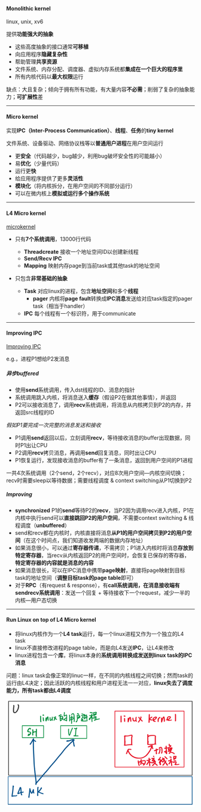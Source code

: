 #### Monolithic kernel

linux, unix, xv6

提供**功能强大的抽象**

- 这些高度抽象的接口通常**可移植**
- 向应用程序**隐藏复杂性**
- 帮助管理**共享资源**
- 文件系统、内存分配、调度器、虚拟内存系统都**集成在一个巨大的程序里**
- 所有内核代码以**最大权限**运行

缺点：大且复杂；倾向于拥有所有功能，有大量内容**不必需**；削弱了复杂的抽象能力；**可扩展性**差

---

#### Micro kernel

实现**IPC（Inter-Process Communication）**、**线程**、**任务**的**tiny kernel**

文件系统、设备驱动、网络协议栈等以**普通用户进程**在用户空间运行



- 更**安全**（代码越少，bug越少，利用bug破坏安全性的可能越小）
- 易**优化**（少量代码）
- 运行更**快**
- 给应用程序提供了更多**灵活性**
- **模块化**（将内核拆分，在用户空间的不同部分运行）
- 可以在微内核上**模拟或运行多个操作系统**

---

#### L4 Micro kernel

[microkernel](https://pdos.csail.mit.edu/6.828/2020/readings/microkernel.pdf)

- 只有**7个系统调用**，13000行代码
  - **Threadcreate** 接收一个地址空间ID以创建新线程
  - **Send/Recv IPC**
  - **Mapping** 映射内存page到当前task或其他task的地址空间

- 只包含**非常基础的抽象**
  - **Task** 对应linux的进程，包含**地址空间**和多个**线程**
    - **pager** 内核将**page fault**转换成**IPC消息**发送给对应task指定的pager task（相当于handler）
  - **IPC** 每个线程有一个标识符，用于communicate


---

#### Improving IPC

[Improving IPC](https://www.cse.unsw.edu.au/~cs9242/19/papers/Liedtke_93.pdf)

e.g.，进程P1想给P2发消息

##### 异步buffered

- 使用**send**系统调用，传入dst线程的ID、消息的指针
- 系统调用跳入内核，将消息送入**缓存**（假设P2在做其他事情），并返回
- P2可以接收消息了，调用**recv**系统调用，将消息从内核拷贝到P2的内存，并返回src线程的ID

*假如P1要完成一次完整的消息发送和接收*

- P1调用**send**返回以后，立刻调用**recv**，等待接收消息的buffer出现数据，同时P1出让CPU
- P2调用**recv**拷贝消息，再调用**send**回复消息，同时出让CPU
- P1恢复运行，发现接收消息的buffer有了一条消息，返回到用户空间的P1进程

一共4次系统调用（2个send，2个recv），对应8次用户空间—内核空间切换；recv时需要sleep以等待数据；需要线程调度 & context switching从P1切换到P2



##### Improving

- **synchronized** P1的**send**等待P2的**recv**，当P2因为调用recv进入内核，P1在内核中执行send可以**直接跳回P2的用户空间**，不需要context switching & 线程调度（**unbuffered**）
- send和recv都在内核时，内核直接将消息**从P1的用户空间拷贝到P2的用户空间**（在这个时间点，我们知道收发两端的数据内存地址）
- 如果消息很小，可以通过**寄存器传递**，不需拷贝；P1进入内核时将消息**存放到特定寄存器**，当recv从内核返回P2的用户空间时，会恢复已保存的寄存器，**特定寄存器的内容就是消息的内容**
- 如果消息很长，可以在IPC消息中携带**page映射**，直接将page映射到目标task的地址空间（**调整目标task的page table**即可）
- 对于**RPC**（有request & response），有**call系统调用，**在消息接收端有**sendrecv系统调用**：发送一个回复 + 等待接收下一个request，减少一半的内核—用户态切换

---

#### Run Linux on top of L4 Micro kernel

- 将linux内核作为一个**L4 task**运行，每一个linux进程又作为一个独立的L4 task
- linux不直接修改进程的page table，而是向L4发送**IPC**，让L4来修改
- linux进程包含一个**库**，将linux本身的**系统调用转换成发送到linux task的IPC消息**



问题：linux task会像正常的linuc一样，在不同的内核线程之间切换；然而task的运行由L4决定；因此活跃的内核线程和用户进程无法一一对应，**linux失去了调度能力，所有task都由L4调度**

![](image_1.f8ae05a9.png)



